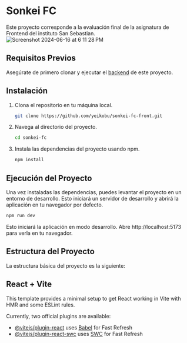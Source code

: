 # Sonkei FC

Este proyecto corresponde a la evaluación final de la asignatura de Frontend del instituto San Sebastian.
![Screenshot 2024-06-16 at 6 11 28 PM](https://github.com/yeikobu/sonkei-fc-front/assets/69016178/de63d67d-8a10-44ad-8a33-1eb4779c494e)

## Requisitos Previos

Asegúrate de primero clonar y ejecutar el [backend](https://github.com/yeikobu/sonkei-fc-backend.git) de este proyecto.

## Instalación

1. Clona el repositorio en tu máquina local.

   ```bash
   git clone https://github.com/yeikobu/sonkei-fc-front.git
2. Navega al directorio del proyecto.

    ```bash
    cd sonkei-fc
    ```
3. Instala las dependencias del proyecto usando npm.

    ```bash
    npm install
    ```

## Ejecución del Proyecto
Una vez instaladas las dependencias, puedes levantar el proyecto en un entorno de desarrollo. Esto iniciará un servidor de desarrollo y abrirá la aplicación en tu navegador por defecto.

```bash
npm run dev
```
Esto iniciará la aplicación en modo desarrollo. Abre http://localhost:5173 para verla en tu navegador.

## Estructura del Proyecto
La estructura básica del proyecto es la siguiente:


## React + Vite

This template provides a minimal setup to get React working in Vite with HMR and some ESLint rules.

Currently, two official plugins are available:

- [@vitejs/plugin-react](https://github.com/vitejs/vite-plugin-react/blob/main/packages/plugin-react/README.md) uses [Babel](https://babeljs.io/) for Fast Refresh
- [@vitejs/plugin-react-swc](https://github.com/vitejs/vite-plugin-react-swc) uses [SWC](https://swc.rs/) for Fast Refresh
